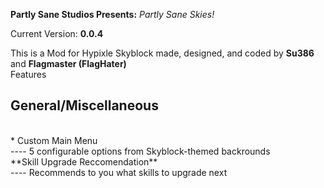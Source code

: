 **Partly Sane Studios Presents:** *Partly Sane Skies!*
<br>

Current Version: **0.0.4**
<br>

This is a Mod for Hypixle Skyblock made, designed, and coded by **Su386** and **Flagmaster (FlagHater)**
<br>
Features
## General/Miscellaneous
<br>
* Custom Main Menu 
<br>
---- 5 configurable options from Skyblock-themed backrounds
<br>
**Skill Upgrade Reccomendation**
<br>
---- Recommends to you what skills to upgrade next 
